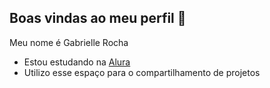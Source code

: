## Boas vindas ao meu perfil 💜

Meu nome é Gabrielle Rocha

- Estou estudando na [Alura](https://www.alura.com.br)
- Utilizo esse espaço para o compartilhamento de projetos 


